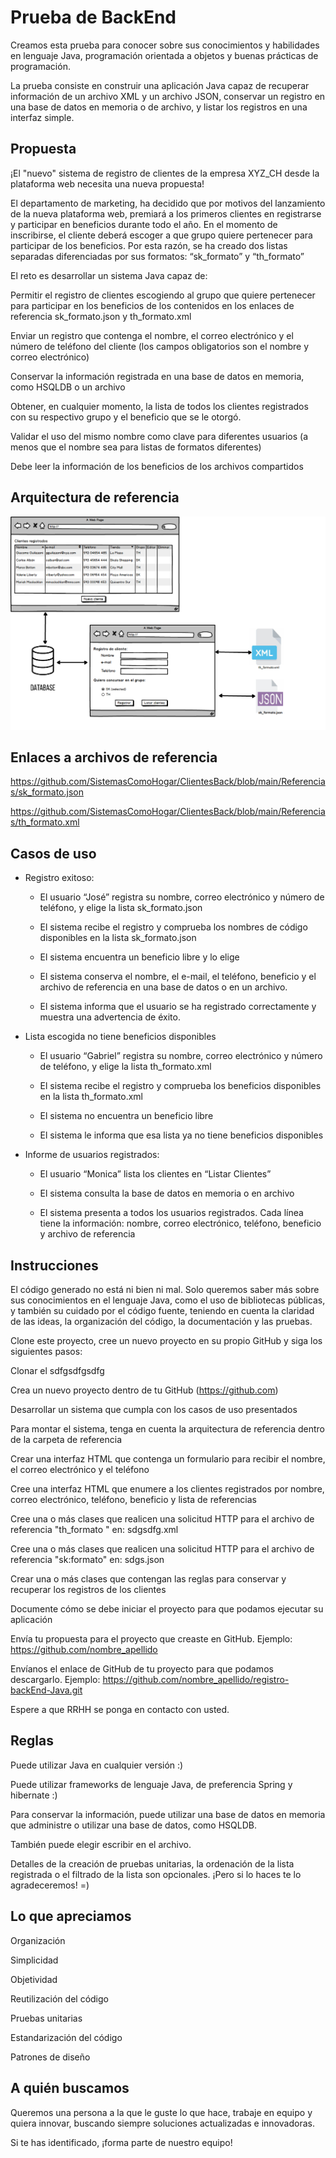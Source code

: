 # Prueba de BackEnd

Creamos esta prueba para conocer sobre sus conocimientos y habilidades en lenguaje Java, programación orientada a objetos y buenas prácticas de programación. 

La prueba consiste en construir una aplicación Java capaz de recuperar información de un archivo XML y un archivo JSON, conservar un registro en una base de datos en memoria o de archivo, y listar los registros en una interfaz simple. 

## Propuesta 

¡El "nuevo" sistema de registro de clientes de la empresa XYZ_CH desde la plataforma web necesita una nueva propuesta!  

El departamento de marketing, ha decidido que por motivos del lanzamiento de la nueva plataforma web, premiará a los primeros clientes en registrarse y participar en beneficios durante todo el año.  En el momento de inscribirse, el cliente deberá escoger a que grupo quiere pertenecer para participar de los beneficios. Por esta razón, se ha creado dos listas separadas diferenciadas por sus formatos: “sk_formato” y “th_formato” 

El reto es desarrollar un sistema Java capaz de: 

Permitir el registro de clientes escogiendo al grupo que quiere pertenecer para participar en los beneficios de los contenidos en los enlaces de referencia sk_formato.json y th_formato.xml 

Enviar un registro que contenga el nombre, el correo electrónico y el número de teléfono del cliente (los campos obligatorios son el nombre y correo electrónico) 

Conservar la información registrada en una base de datos en memoria, como HSQLDB o un archivo 

Obtener, en cualquier momento, la lista de todos los clientes registrados con su respectivo grupo y el beneficio que se le otorgó. 

Validar el uso del mismo nombre como clave para diferentes usuarios (a menos que el nombre sea para listas de formatos diferentes) 

Debe leer la información de los beneficios de los archivos compartidos  

 

## Arquitectura de referencia 

![](https://github.com/SistemasComoHogar/ClientesBack/blob/main/Referencias/Arquitectura.png)

## Enlaces a archivos de referencia 

https://github.com/SistemasComoHogar/ClientesBack/blob/main/Referencias/sk_formato.json  

https://github.com/SistemasComoHogar/ClientesBack/blob/main/Referencias/th_formato.xml 

## Casos de uso 

- Registro exitoso: 

  * El usuario “José” registra su nombre, correo electrónico y número de teléfono, y elige la lista sk_formato.json 

  * El sistema recibe el registro y comprueba los nombres de código disponibles en la lista sk_formato.json 

  * El sistema encuentra un beneficio libre y lo elige 

  * El sistema conserva el nombre, el e-mail, el teléfono, beneficio y el archivo de referencia en una base de datos o en un archivo. 

  * El sistema informa que el usuario se ha registrado correctamente y muestra una advertencia de éxito. 

- Lista escogida no tiene beneficios disponibles 

  * El usuario “Gabriel” registra su nombre, correo electrónico y número de teléfono, y elige la lista th_formato.xml 

  * El sistema recibe el registro y comprueba los beneficios disponibles en la lista th_formato.xml 

  * El sistema no encuentra un beneficio libre 

  * El sistema le informa que esa lista ya no tiene beneficios disponibles 

- Informe de usuarios registrados: 

  * El usuario “Monica” lista los clientes en “Listar Clientes” 

  * El sistema consulta la base de datos en memoria o en archivo 

  * El sistema presenta a todos los usuarios registrados. Cada línea tiene la información: nombre, correo electrónico, teléfono, beneficio y archivo de referencia 

## Instrucciones 

 

El código generado no está ni bien ni mal. Solo queremos saber más sobre sus conocimientos en el lenguaje Java, como el uso de bibliotecas públicas, y también su cuidado por el código fuente, teniendo en cuenta la claridad de las ideas, la organización del código, la documentación y las pruebas. 

Clone este proyecto, cree un nuevo proyecto en su propio GitHub y siga los siguientes pasos: 

Clonar el sdfgsdfgsdfg 

Crea un nuevo proyecto dentro de tu GitHub (https://github.com) 

Desarrollar un sistema que cumpla con los casos de uso presentados 

Para montar el sistema, tenga en cuenta la arquitectura de referencia dentro de la carpeta de referencia 

Crear una interfaz HTML que contenga un formulario para recibir el nombre, el correo electrónico y el teléfono 

Cree una interfaz HTML que enumere a los clientes registrados por nombre, correo electrónico, teléfono, beneficio y lista de referencias 

Cree una o más clases que realicen una solicitud HTTP para el archivo de referencia "th_formato " en: sdgsdfg.xml 

Cree una o más clases que realicen una solicitud HTTP para el archivo de referencia "sk:formato" en: sdgs.json 

Crear una o más clases que contengan las reglas para conservar y recuperar los registros de los clientes 

Documente cómo se debe iniciar el proyecto para que podamos ejecutar su aplicación 

Envía tu propuesta para el proyecto que creaste en GitHub. Ejemplo: https://github.com/nombre_apellido 

Envíanos el enlace de GitHub de tu proyecto para que podamos descargarlo. Ejemplo: https://github.com/nombre_apellido/registro-backEnd-Java.git 

Espere a que RRHH se ponga en contacto con usted. 

## Reglas 

Puede utilizar Java en cualquier versión :) 

Puede utilizar frameworks de lenguaje Java, de preferencia Spring y hibernate :) 

Para conservar la información, puede utilizar una base de datos en memoria que administre o utilizar una base de datos, como HSQLDB. 

También puede elegir escribir en el archivo. 

Detalles de la creación de pruebas unitarias, la ordenación de la lista registrada o el filtrado de la lista son opcionales. ¡Pero si lo haces te lo agradeceremos! =) 

## Lo que apreciamos 

Organización 

Simplicidad 

Objetividad 

Reutilización del código 

Pruebas unitarias 

Estandarización del código 

Patrones de diseño 

## A quién buscamos 

Queremos una persona a la que le guste lo que hace, trabaje en equipo y quiera innovar, buscando siempre soluciones actualizadas e innovadoras. 

Si te has identificado, ¡forma parte de nuestro equipo! 

 
